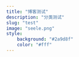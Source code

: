 ```yaml
---
title: "博客测试"
description: "分类测试"
slug: "test"
image: "seele.png"
style:
    background: "#2a9d8f"
    color: "#fff"
---
```

